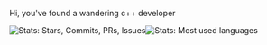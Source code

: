 Hi, you've found a wandering c++ developer

![Stats: Stars, Commits, PRs, Issues](https://github-readme-stats.vercel.app/api?username=andersama&count_private=false&show_icons=true&hide_title=true&hide_rank=true&line_height=21&disable_animations=true&hide_border=true)![Stats: Most used languages](https://github-readme-stats.vercel.app/api/top-langs/?username=andersama&layout=compact&&langs_count=6&hide_border=true)
